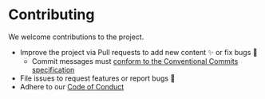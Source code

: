 # Contributing

We welcome contributions to the project.

- Improve the project via Pull requests to add new content ✨ or fix bugs 🐞
  - Commit messages must [conform to the Conventional Commits specification](https://www.conventionalcommits.org/)
- File issues to request features or report bugs 📁
- Adhere to our [Code of Conduct](https://github.com/noughtylinux/.github?tab=coc-ov-file#readme)

